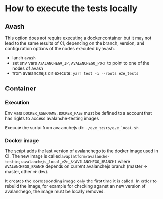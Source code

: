 # How to execute the tests locally

## Avash

This option does not require executing a docker container, but it may not lead to the same results of CI,
depending on the branch, version, and configuration options of the nodes executed by avash.

- lanch `avash`
- set env vars `AVALANCHEGO_IP`, `AVALANCHEGO_PORT` to point to one of the nodes of avash
- from avalanchejs dir execute: `yarn test -i --roots e2e_tests`

## Container

### Execution

Env vars `DOCKER_USERNAME`, `DOCKER_PASS` must be defined to a account that has rights to access avalanche-testing images

Execute the script from avalanchejs dir: `./e2e_tests/e2e_local.sh`

### Docker image

The script adds the last version of avalanchego to the docker image used in CI. The new image is called
`avaplatform/avalanche-testing:avalanchejs_local_e2e_${AVALANCHEGO_BRANCH}` where `AVALANCHEGO_BRANCH` 
depends on current avalanchejs branch (master => master, other => dev).

It creates the corresponding image only the first time it is called. In order to rebuild the image,
for example for checking against an new version of avalanchego, the image must be locally removed.

